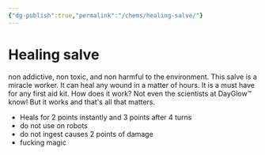 ```yaml
---
{"dg-publish":true,"permalink":"/chems/healing-salve/"}
---
```


# Healing salve

non addictive, non toxic, and non harmful to the environment. This salve is a miracle worker. It can heal any wound in a matter of hours. It is a must have for any first aid kit.
How does it work? Not even the scientists at DayGlow™ know! But it works and that's all that matters. 

- Heals for 2 points instantly and 3 points after 4 turns
- do not use on robots 
- do not ingest causes 2 points of damage 
- fucking magic 